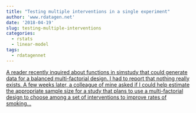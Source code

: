 ```yaml
---
title: "Testing multiple interventions in a single experiment"
author: 'www.rdatagen.net'
date: '2018-04-19'
slug: testing-multiple-interventions
categories:
  - rstats
  - linear-model
tags:
  - rdatagennet
---
```


[A reader recently inquired about functions in simstudy that could generate data for a balanced multi-factorial design. I had to report that nothing really exists. A few weeks later, a colleague of mine asked if I could help estimate the appropriate sample size for a study that plans to use a multi-factorial design to choose among a set of interventions to improve rates of smoking...<click to read more>](https://www.rdatagen.net/post/testing-many-interventions-in-a-single-experiment/)

